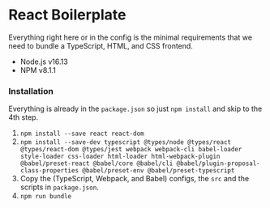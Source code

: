 # React Boilerplate

Everything right here or in the config is the minimal requirements that we need to bundle a TypeScript, HTML, and CSS frontend.

- Node.js v16.13
- NPM v8.1.1

### Installation

Everything is already in the `package.json` so just `npm install` and skip to the 4th step.

1. `npm install --save react react-dom`
2. `npm install --save-dev typescript @types/node @types/react @types/react-dom @types/jest webpack webpack-cli babel-loader style-loader css-loader html-loader html-webpack-plugin @babel/preset-react @babel/core @babel/cli @babel/plugin-proposal-class-properties @babel/preset-env @babel/preset-typescript`
3. Copy the (TypeScript, Webpack, and Babel) configs, the `src` and the scripts in `package.json`.
4. `npm run bundle`
